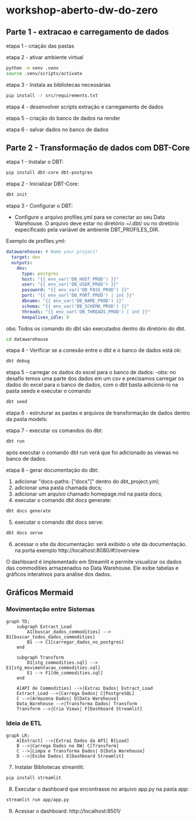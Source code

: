 # workshop-aberto-dw-do-zero

## Parte 1 - extracao e carregamento de dados

etapa 1 - criação das pastas

etapa 2 - ativar ambiente virtual
```bash
python -m venv .venv
source .venv/scripts/activate
```

etapa 3 - Instala as bibliotecas necessárias
```bash
pip install -r src/requirements.txt
```

etapa 4 - desenvolver scripts extração e carregamento de dados

etapa 5 - criação do banco de dados na render

etapa 6 - salvar dados no banco de dados


## Parte 2 - Transformação de dados com DBT-Core

etapa 1 - Instalar o DBT:
```bash
pip install dbt-core dbt-postgres  
```

etapa 2 - Inicializar DBT-Core:
```bash
dbt init
```

etapa 3 - Configurar o DBT:
- Configure o arquivo profiles.yml para se conectar ao seu Data Warehouse. O arquivo deve estar no diretório ~/.dbt/ ou no diretório especificado pela variável de ambiente DBT_PROFILES_DIR.

Exemplo de profiles.yml:

```yaml
datawarehouse: # Name your project!
  target: dev
  outputs:
    dev:
      type: postgres
      host: "{{ env_var('DB_HOST_PROD') }}"
      user: "{{ env_var('DB_USER_PROD') }}"
      password: "{{ env_var('DB_PASS_PROD') }}"
      port: "{{ env_var('DB_PORT_PROD') | int }}"
      dbname: "{{ env_var('DB_NAME_PROD') }}"
      schema: "{{ env_var('DB_SCHEMA_PROD') }}"
      threads: "{{ env_var('DB_THREADS_PROD') | int }}"
      keepalives_idle: 0
```

obs: Todos os comando do dbt são executados dentro do diretório do dbt.
```bash
cd datawarehouse 
```

etapa 4 - Verificar se a conexão entre o dbt e o banco de dados está ok:
```bash
dbt debug
```

etapa 5 - carregar os dados do excel para o banco de dados:
-obs: no desafio temos uma parte dos dados em um csv e precisamos carregar os dados do excel para o banco de dados, com o dbt basta adicioná-lo na pasta seeds e executar o comando
```bash
dbt seed
```

etapa 6 - estruturar as pastas e arquivos de transformação de dados dentro da pasta models:


etapa 7 - executar os comandos do dbt: 
```bash
dbt run
```
após executar o comando dbt run verá que foi adicionado as viewas no banco de dados.

etapa 8 - gerar documentação do dbt:

1. adicionar "docs-paths: ["docs"]" dentro do dbt_project.yml;
2. adicionar uma pasta chamada docs;
3. adicionar um arquivo chamado homepage.md na pasta docs;
4. executar o comando dbt docs generate:
```bash
dbt docs generate
``` 

5. executar o comando dbt docs serve:
```bash
dbt docs serve
```
6. acessar o site da documentação:
será exibido o site da documentação. na porta exemplo http://localhost:8080/#!/overview

O dashboard é implementado em Streamlit e permite visualizar os dados das commodities armazenados no Data Warehouse. Ele exibe tabelas e gráficos interativos para análise dos dados.

## Gráficos Mermaid

### Movimentação entre Sistemas

```mermaid
graph TD;
    subgraph Extract_Load
        A1[buscar_dados_commodities] --> B1[buscar_todos_dados_commodities]
        B1 --> C1[carregar_dados_no_postgres]
    end

    subgraph Transform
        D1[stg_commodities.sql] --> E1[stg_movimentacao_commodities.sql]
        E1 --> F1[dm_commodities.sql]
    end

    A[API de Commodities] -->|Extrai Dados| Extract_Load
    Extract_Load -->|Carrega Dados| C[PostgreSQL]
    C -->|Armazena Dados| D[Data Warehouse]
    Data_Warehouse -->|Transforma Dados| Transform
    Transform -->|Cria Views| F[Dashboard Streamlit]
```

### Ideia de ETL

```mermaid
graph LR;
    A[Extract] -->|Extrai Dados da API| B[Load]
    B -->|Carrega Dados no DW| C[Transform]
    C -->|Limpa e Transforma Dados| D[Data Warehouse]
    D -->|Exibe Dados| E[Dashboard Streamlit]
```

7. Instalar Bibliotecas streamlit:
```bash
pip install streamlit
```

8. Executar o dashboard que encontrasse no arquivo app.py na pasta app:
```bash
streamlit run app/app.py
```

9. Acessar o dashboard:
http://localhost:8501/ 


